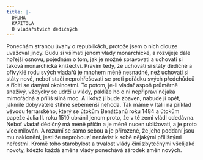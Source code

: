 ```yaml
---
title: |-
  DRUHÁ
  KAPITOLA
  O vladařstvích dědičných
---
```


Ponechám stranou úvahy o republikách, protože jsem o nich dlouze uvažoval jindy. Budu si všímati jenom vlády monarchické, a rozvíjeje dále hořejší osnovu, pojednám o tom, jak je možné spravovati a uchovati si taková monarchická knížectví. Pravím tedy, že uchovati si státy dědičné a přivyklé rodu svých vladařů je mnohem méně nesnadné, než uchovati si státy nové, neboť stačí neprohřešovati se proti pořádku svých předchůdců a říditi se danými okolnostmi. To potom, je-li vladař aspoň průměrně snaživý, vždycky se udrží u vlády, pakliže ho o ni nepřipraví nějaká mimořádná a příliš silná moc. A i když jí bude zbaven, nabude jí opět, jakmile dobyvatele stihne sebemenší nehoda. Tak máme v Itálii na příklad vévodu ferrarského, který se útokům Benátčanů roku 1484 a útokům papeže Julia II. roku 1510 ubránil jenom proto, že v té zemi vládl odedávna. Neboť vladař dědičný má méně příčin a je méně nucen ubližovati, a je proto více milován. A rozumí se samo sebou a je přirozené, že jeho poddaní jsou mu nakloněni, jestliže neprobouzí nenávist k sobě nějakými přílišnými neřestmi. Kromě toho starobylost a trvalost vlády činí zbytečnými všelijaké novoty, kdežto každá změna vlády ponechává zárodek změn nových.
